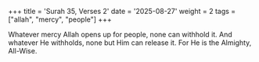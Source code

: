 +++
title = 'Surah 35, Verses 2'
date = '2025-08-27'
weight = 2
tags = ["allah", "mercy", "people"]
+++

Whatever mercy Allah opens up for people, none can withhold it. And whatever He withholds, none but Him can release it. For He is the Almighty, All-Wise.